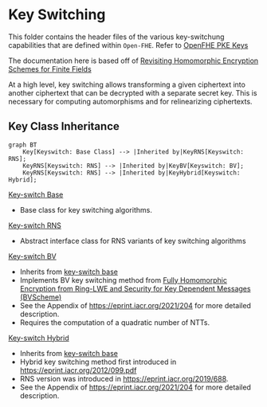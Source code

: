 # Key Switching

This folder contains the header files of the various key-switchung capabilities that are defined within `Open-FHE`.
Refer
to [OpenFHE PKE Keys](https://openfhe-development.readthedocs.io/en/latest/assets/sphinx_rsts/modules/pke/pke_keyswitch.html)

The documentation here is based off
of [Revisiting Homomorphic Encryption Schemes for Finite Fields](https://eprint.iacr.org/2021/204.pdf)

At a high level, key switching allows transforming a given ciphertext into another ciphertext that can be decrypted with
a separate secret key. This is necessary for computing automorphisms and for relinearizing ciphertexts.

## Key Class Inheritance

```mermaid
graph BT 
    Key[Keyswitch: Base Class] --> |Inherited by|KeyRNS[Keyswitch: RNS]; 
    KeyRNS[Keyswitch: RNS] --> |Inherited by|KeyBV[Keyswitch: BV]; 
    KeyRNS[Keyswitch: RNS] --> |Inherited by|KeyHybrid[Keyswitch: Hybrid];
```

[Key-switch Base](keyswitch-base.h)

- Base class for key switching algorithms.

[Key-switch RNS](keyswitch-rns.h)

- Abstract interface class for RNS variants of key switching algorithms

[Key-switch BV](keyswitch-bv.h)

- Inherits from [key-switch base](keyswitch-base.h)
-  Implements BV key switching method from [Fully Homomorphic Encryption from
    Ring-LWE and Security for Key Dependent Messages (BVScheme)](
    https://www.wisdom.weizmann.ac.il/~zvikab/localpapers/IdealHom.pdf
    )
- See the Appendix of https://eprint.iacr.org/2021/204 for more detailed description.
- Requires the computation of a quadratic number of NTTs.

[Key-switch Hybrid](keyswitch-hybrid.h)

- Inherits from [key-switch base](keyswitch-base.h)
- Hybrid key switching method first introduced in https://eprint.iacr.org/2012/099.pdf
- RNS version was introduced in https://eprint.iacr.org/2019/688.
- See the Appendix of https://eprint.iacr.org/2021/204 for more detailed description.
